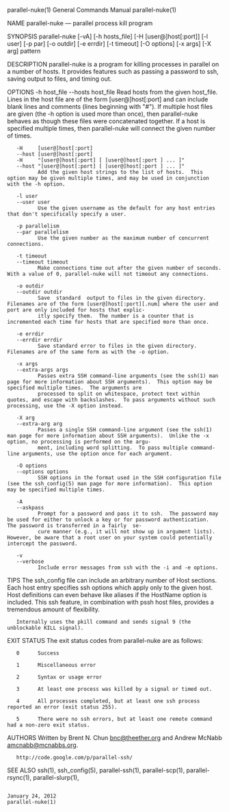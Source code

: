 parallel-nuke(1)                                                                  General Commands Manual                                                                 parallel-nuke(1)

NAME
       parallel-nuke — parallel process kill program

SYNOPSIS
       parallel-nuke [-vA] [-h hosts_file] [-H [user@]host[:port]] [-l user] [-p par] [-o outdir] [-e errdir] [-t timeout] [-O options] [-x args] [-X arg] pattern

DESCRIPTION
       parallel-nuke is a program for killing processes in parallel on a number of hosts.  It provides features such as passing a password to ssh, saving output to files, and timing out.

OPTIONS
       -h host_file
       --hosts host_file
              Read  hosts  from  the  given host_file.  Lines in the host file are of the form [user@]host[:port] and can include blank lines and comments (lines beginning with "#").  If
              multiple host files are given (the -h option is used more than once), then parallel-nuke behaves as though these files were concatenated together.  If a host  is  specified
              multiple times, then parallel-nuke will connect the given number of times.

       -H     [user@]host[:port]
       --host [user@]host[:port]
       -H     "[user@]host[:port] [ [user@]host[:port ] ... ]"
       --host "[user@]host[:port] [ [user@]host[:port ] ... ]"
              Add the given host strings to the list of hosts.  This option may be given multiple times, and may be used in conjunction with the -h option.

       -l user
       --user user
              Use the given username as the default for any host entries that don't specifically specify a user.

       -p parallelism
       --par parallelism
              Use the given number as the maximum number of concurrent connections.

       -t timeout
       --timeout timeout
              Make connections time out after the given number of seconds.  With a value of 0, parallel-nuke will not timeout any connections.

       -o outdir
       --outdir outdir
              Save  standard  output to files in the given directory.  Filenames are of the form [user@]host[:port][.num] where the user and port are only included for hosts that explic‐
              itly specify them.  The number is a counter that is incremented each time for hosts that are specified more than once.

       -e errdir
       --errdir errdir
              Save standard error to files in the given directory.  Filenames are of the same form as with the -o option.

       -x args
       --extra-args args
              Passes extra SSH command-line arguments (see the ssh(1) man page for more information about SSH arguments).  This option may be specified multiple times.  The arguments are
              processed to split on whitespace, protect text within quotes, and escape with backslashes.  To pass arguments without such processing, use the -X option instead.

       -X arg
       --extra-arg arg
              Passes a single SSH command-line argument (see the ssh(1) man page for more information about SSH arguments).  Unlike the -x option, no processing is performed on the argu‐
              ment, including word splitting.  To pass multiple command-line arguments, use the option once for each argument.

       -O options
       --options options
              SSH options in the format used in the SSH configuration file (see the ssh_config(5) man page for more information).  This option may be specified multiple times.

       -A
       --askpass
              Prompt for a password and pass it to ssh.  The password may be used for either to unlock a key or for password authentication.  The password is transferred in a fairly  se‐
              cure manner (e.g., it will not show up in argument lists).  However, be aware that a root user on your system could potentially intercept the password.

       -v
       --verbose
              Include error messages from ssh with the -i and -e options.

TIPS
       The  ssh_config file can include an arbitrary number of Host sections.  Each host entry specifies ssh options which apply only to the given host.  Host definitions can even behave
       like aliases if the HostName option is included.  This ssh feature, in combination with pssh host files, provides a tremendous amount of flexibility.

       Internally uses the pkill command and sends signal 9 (the unblockable KILL signal).

EXIT STATUS
       The exit status codes from parallel-nuke are as follows:

       0      Success

       1      Miscellaneous error

       2      Syntax or usage error

       3      At least one process was killed by a signal or timed out.

       4      All processes completed, but at least one ssh process reported an error (exit status 255).

       5      There were no ssh errors, but at least one remote command had a non-zero exit status.

AUTHORS
       Written by Brent N. Chun <bnc@theether.org> and Andrew McNabb <amcnabb@mcnabbs.org>.

       http://code.google.com/p/parallel-ssh/

SEE ALSO
       ssh(1), ssh_config(5), parallel-ssh(1), parallel-scp(1), parallel-rsync(1), parallel-slurp(1),

                                                                                     January 24, 2012                                                                     parallel-nuke(1)
